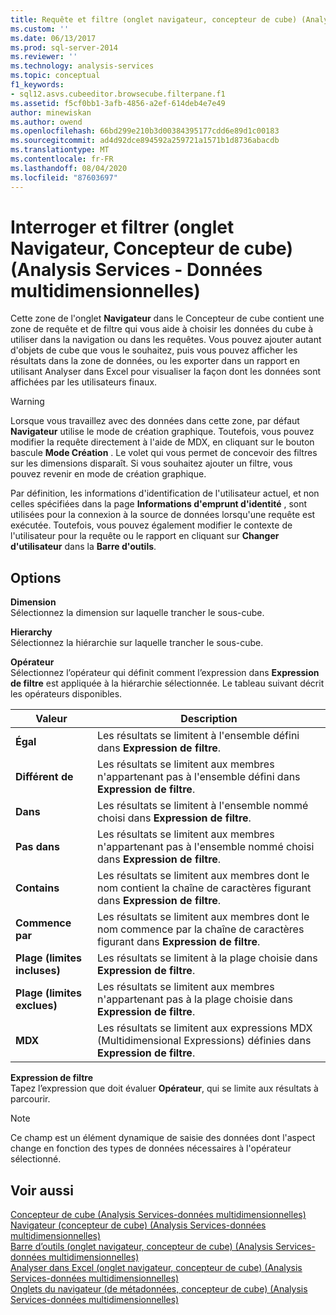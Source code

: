```yaml
---
title: Requête et filtre (onglet navigateur, concepteur de cube) (Analysis Services-données multidimensionnelles) | Microsoft Docs
ms.custom: ''
ms.date: 06/13/2017
ms.prod: sql-server-2014
ms.reviewer: ''
ms.technology: analysis-services
ms.topic: conceptual
f1_keywords:
- sql12.asvs.cubeeditor.browsecube.filterpane.f1
ms.assetid: f5cf0bb1-3afb-4856-a2ef-614deb4e7e49
author: minewiskan
ms.author: owend
ms.openlocfilehash: 66bd299e210b3d00384395177cdd6e89d1c00183
ms.sourcegitcommit: ad4d92dce894592a259721a1571b1d8736abacdb
ms.translationtype: MT
ms.contentlocale: fr-FR
ms.lasthandoff: 08/04/2020
ms.locfileid: "87603697"
---
```

# <a name="query-and-filter-browser-tab-cube-designer-analysis-services---multidimensional-data"></a>Interroger et filtrer (onglet Navigateur, Concepteur de cube) (Analysis Services - Données multidimensionnelles)
  Cette zone de l'onglet **Navigateur** dans le Concepteur de cube contient une zone de requête et de filtre qui vous aide à choisir les données du cube à utiliser dans la navigation ou dans les requêtes. Vous pouvez ajouter autant d'objets de cube que vous le souhaitez, puis vous pouvez afficher les résultats dans la zone de données, ou les exporter dans un rapport en utilisant Analyser dans Excel pour visualiser la façon dont les données sont affichées par les utilisateurs finaux.  
  
> [!WARNING]  
>  Lorsque vous travaillez avec des données dans cette zone, par défaut **Navigateur** utilise le mode de création graphique. Toutefois, vous pouvez modifier la requête directement à l'aide de MDX, en cliquant sur le bouton bascule **Mode Création** . Le volet qui vous permet de concevoir des filtres sur les dimensions disparaît. Si vous souhaitez ajouter un filtre, vous pouvez revenir en mode de création graphique.  
  
 Par définition, les informations d'identification de l'utilisateur actuel, et non celles spécifiées dans la page **Informations d'emprunt d'identité** , sont utilisées pour la connexion à la source de données lorsqu'une requête est exécutée. Toutefois, vous pouvez également modifier le contexte de l'utilisateur pour la requête ou le rapport en cliquant sur **Changer d'utilisateur** dans la **Barre d'outils**.  
  
## <a name="options"></a>Options  
 **Dimension**  
 Sélectionnez la dimension sur laquelle trancher le sous-cube.  
  
 **Hierarchy**  
 Sélectionnez la hiérarchie sur laquelle trancher le sous-cube.  
  
 **Opérateur**  
 Sélectionnez l’opérateur qui définit comment l’expression dans **Expression de filtre** est appliquée à la hiérarchie sélectionnée. Le tableau suivant décrit les opérateurs disponibles.  
  
|Valeur|Description|  
|-----------|-----------------|  
|**Égal**|Les résultats se limitent à l'ensemble défini dans **Expression de filtre**.|  
|**Différent de**|Les résultats se limitent aux membres n'appartenant pas à l'ensemble défini dans **Expression de filtre**.|  
|**Dans**|Les résultats se limitent à l'ensemble nommé choisi dans **Expression de filtre**.|  
|**Pas dans**|Les résultats se limitent aux membres n'appartenant pas à l'ensemble nommé choisi dans **Expression de filtre**.|  
|**Contains**|Les résultats se limitent aux membres dont le nom contient la chaîne de caractères figurant dans **Expression de filtre**.|  
|**Commence par**|Les résultats se limitent aux membres dont le nom commence par la chaîne de caractères figurant dans **Expression de filtre**.|  
|**Plage (limites incluses)**|Les résultats se limitent à la plage choisie dans **Expression de filtre**.|  
|**Plage (limites exclues)**|Les résultats se limitent aux membres n'appartenant pas à la plage choisie dans **Expression de filtre**.|  
|**MDX**|Les résultats se limitent aux expressions MDX (Multidimensional Expressions) définies dans **Expression de filtre**.|  
  
 **Expression de filtre**  
 Tapez l’expression que doit évaluer **Opérateur**, qui se limite aux résultats à parcourir.  
  
> [!NOTE]  
>  Ce champ est un élément dynamique de saisie des données dont l'aspect change en fonction des types de données nécessaires à l'opérateur sélectionné.  
  
## <a name="see-also"></a>Voir aussi  
 [Concepteur de cube &#40;Analysis Services-données multidimensionnelles&#41;](cube-designer-analysis-services-multidimensional-data.md)   
 [Navigateur &#40;concepteur de cube&#41; &#40;Analysis Services-données multidimensionnelles&#41;](browser-cube-designer-analysis-services-multidimensional-data.md)   
 [Barre d’outils &#40;onglet navigateur, concepteur de cube&#41; &#40;Analysis Services-données multidimensionnelles&#41;](toolbar-browser-tab-cube-designer-analysis-services-multidimensional-data.md)   
 [Analyser dans Excel &#40;onglet navigateur, concepteur de cube&#41; &#40;Analysis Services-données multidimensionnelles&#41;](analyze-in-excel-browser-cube-designer-analysis-services-multidimensional-data.md)   
 [Onglets du navigateur &#40;de métadonnées, concepteur de cube&#41; &#40;Analysis Services-données multidimensionnelles&#41;](metadata-browser-tab-cube-designer-analysis-services-multidimensional-data.md)  
  
  
